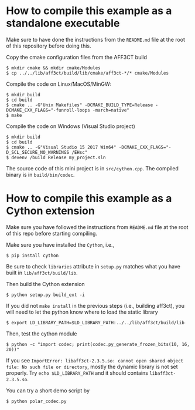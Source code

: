 # How to compile this example as a standalone executable

Make sure to have done the instructions from the `README.md` file at the root of this repository before doing this.

Copy the cmake configuration files from the AFF3CT build

	$ mkdir cmake && mkdir cmake/Modules
	$ cp ../../lib/aff3ct/build/lib/cmake/aff3ct-*/* cmake/Modules

Compile the code on Linux/MacOS/MinGW:

	$ mkdir build
	$ cd build
	$ cmake .. -G"Unix Makefiles" -DCMAKE_BUILD_TYPE=Release -DCMAKE_CXX_FLAGS="-funroll-loops -march=native"
	$ make

Compile the code on Windows (Visual Studio project)

	$ mkdir build
	$ cd build
	$ cmake .. -G"Visual Studio 15 2017 Win64" -DCMAKE_CXX_FLAGS="-D_SCL_SECURE_NO_WARNINGS /EHsc"
	$ devenv /build Release my_project.sln

The source code of this mini project is in `src/cython.cpp`.
The compiled binary is in `build/bin/codec`.

# How to compile this example as a Cython extension

Make sure you have followed the instructions from `README.md` file at the root of this repo before starting compiling.

Make sure you have installed the `Cython`, i.e.,

	$ pip install cython

Be sure to check `libraries` attribute in `setup.py` matches what you have built in `lib/aff3ct/build/lib`.

Then build the Cython extension

	$ python setup.py build_ext -i

If you did not `make install` in the previous steps (i.e., building aff3ct), you will need to let the python know where to load the static library

	$ export LD_LIBRARY_PATH=$LD_LIBRARY_PATH:../../lib/aff3ct/build/lib

Then, test the cython module

	$ python -c "import codec; print(codec.py_generate_frozen_bits(10, 16, 20))"

If you see `ImportError: libaff3ct-2.3.5.so: cannot open shared object file: No such file or directory`, mostly the dynamic library is not set properly. Try `echo $LD_LIBRARY_PATH` and it should contains `libaff3ct-2.3.5.so`.

You can try a short demo script by

	$ python polar_codec.py